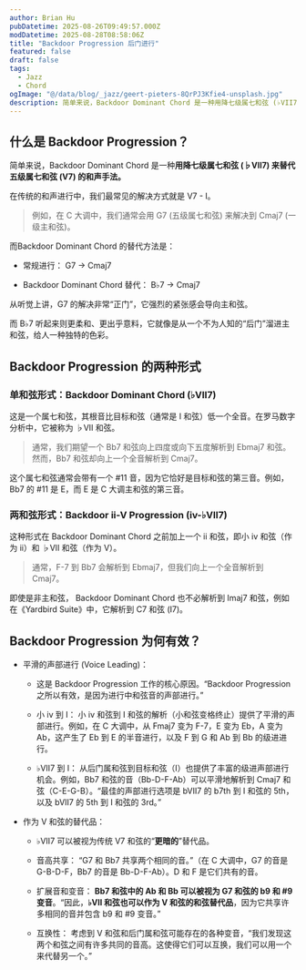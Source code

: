 ```yaml
---
author: Brian Hu
pubDatetime: 2025-08-26T09:49:57.000Z
modDatetime: 2025-08-28T08:58:06Z
title: "Backdoor Progression 后门进行"
featured: false
draft: false
tags:
  - Jazz
  - Chord
ogImage: "@/data/blog/_jazz/geert-pieters-8QrPJ3Kfie4-unsplash.jpg"
description: 简单来说，Backdoor Dominant Chord 是一种用降七级属七和弦 (♭VII7) 来替代五级属七和弦 (V7) 的和声手法。
---
```


## 什么是 Backdoor Progression？

简单来说，Backdoor Dominant Chord 是一种**用降七级属七和弦 (♭VII7) 来替代五级属七和弦 (V7) 的和声手法。**

在传统的和声进行中，我们最常见的解决方式就是 V7 - I。

> 例如，在 C 大调中，我们通常会用 G7 (五级属七和弦) 来解决到 Cmaj7 (一级主和弦)。

而Backdoor Dominant Chord 的替代方法是：

- 常规进行： G7 → Cmaj7

- Backdoor Dominant Chord 替代： B♭7 → Cmaj7

从听觉上讲，G7 的解决非常“正门”，它强烈的紧张感会导向主和弦。

而 B♭7 听起来则更柔和、更出乎意料，它就像是从一个不为人知的“后门”溜进主和弦，给人一种独特的色彩。

## Backdoor Progression 的两种形式

### 单和弦形式：Backdoor Dominant Chord (♭VII7)

这是一个属七和弦，其根音比目标和弦（通常是 I 和弦）低一个全音。在罗马数字分析中，它被称为 ♭VII 和弦。

> 通常，我们期望一个 Bb7 和弦向上四度或向下五度解析到 Ebmaj7 和弦。然而，Bb7 和弦却向上一个全音解析到 Cmaj7。

这个属七和弦通常会带有一个 #11 音，因为它恰好是目标和弦的第三音。例如，Bb7 的 #11 是 E，而 E 是 C 大调主和弦的第三音。

### 两和弦形式：Backdoor ii-V Progression (iv-♭VII7)

这种形式在 Backdoor Dominant Chord 之前加上一个 ii 和弦，即小 iv 和弦（作为 ii）和 ♭VII 和弦（作为 V）。

> 通常，F-7 到 Bb7 会解析到 Ebmaj7，但我们向上一个全音解析到 Cmaj7。

即使是非主和弦， Backdoor Dominant Chord 也不必解析到 Imaj7 和弦，例如在《Yardbird Suite》中，它解析到 C7 和弦 (I7)。

## Backdoor Progression 为何有效？

- 平滑的声部进行 (Voice Leading)：
  - 这是 Backdoor Progression 工作的核心原因。“Backdoor Progression 之所以有效，是因为进行中和弦音的声部进行。”

  - 小 iv 到 I： 小 iv 和弦到 I 和弦的解析（小和弦变格终止）提供了平滑的声部进行。例如，在 C 大调中，从 Fmaj7 变为 F-7，E 变为 Eb，A 变为 Ab，这产生了 Eb 到 E 的半音进行，以及 F 到 G 和 Ab 到 Bb 的级进进行。

  - ♭VII7 到 I： 从后门属和弦到目标和弦（I）也提供了丰富的级进声部进行机会。例如，Bb7 和弦的音（Bb-D-F-Ab）可以平滑地解析到 Cmaj7 和弦（C-E-G-B）。“最佳的声部进行选项是 bVII7 的 b7th 到 I 和弦的 5th，以及 bVII7 的 5th 到 I 和弦的 3rd。”

- 作为 V 和弦的替代品：
  - ♭VII7 可以被视为传统 V7 和弦的“**更暗的**”替代品。

  - 音高共享： “G7 和 Bb7 共享两个相同的音。”（在 C 大调中，G7 的音是 G-B-D-F，Bb7 的音是 Bb-D-F-Ab）。D 和 F 是它们共有的音。

  - 扩展音和变音： **Bb7 和弦中的 Ab 和 Bb 可以被视为 G7 和弦的 b9 和 #9 变音**。“因此，**♭VII 和弦也可以作为 V 和弦的和弦替代品**，因为它共享许多相同的音并包含 b9 和 #9 变音。”

  - 互换性： 考虑到 V 和弦和后门属和弦可能存在的各种变音，“我们发现这两个和弦之间有许多共同的音高。这使得它们可以互换，我们可以用一个来代替另一个。”
